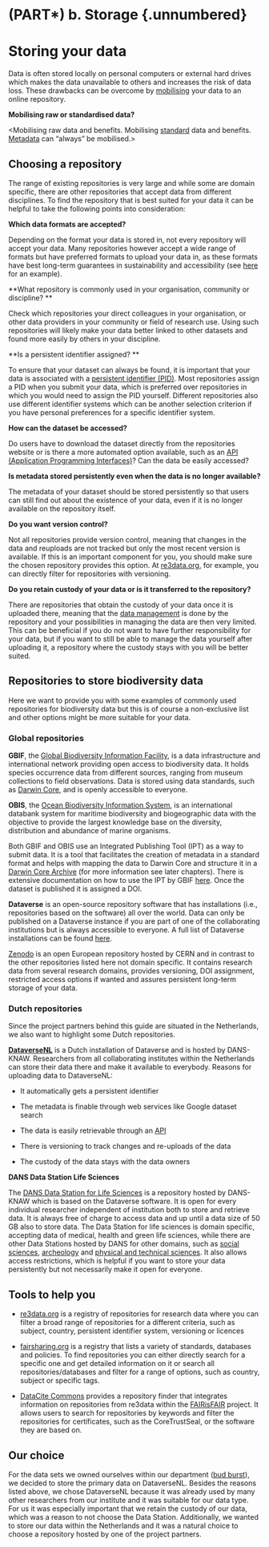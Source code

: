 # (PART\*) b. Storage {.unnumbered}

# Storing your data
Data is often stored locally on personal computers or external hard drives which makes the data unavailable to others and increases the risk of data loss. These drawbacks can be overcome by [mobilising](#mobilisation) your data to an online repository. 

**Mobilising raw or standardised data?**

<Mobilising raw data and benefits. Mobilising [standard](#standardise) data and benefits. [Metadata](#metadata) can “always” be mobilised.>

## Choosing a repository 
The range of existing repositories is very large and while some are domain specific, there are other repositories that accept data from different disciplines. To find the repository that is best suited for your data it can be helpful to take the following points into consideration:

**Which data formats are accepted?**

Depending on the format your data is stored in, not every repository will accept your data. Many repositories however accept a wide range of formats but have preferred formats to upload your data in, as these formats have best long-term guarantees in sustainability and accessibility (see [here](https://dans.knaw.nl/en/file-formats/) for an example).

**What repository is commonly used in your organisation, community or discipline? **

Check which repositories your direct colleagues in your organisation, or other data providers in your community or field of research use. Using such repositories will likely make your data better linked to other datasets and found more easily by others in your discipline. 

**Is a persistent identifier assigned? **

To ensure that your dataset can always be found, it is important that your data is associated with a [persistent identifier (PID)](#PID). Most repositories assign a PID when you submit your data, which is preferred over repositories in which you would need to assign the PID yourself. Different repositories also use different identifier systems which can be another selection criterion if you have personal preferences for a specific identifier system.   

**How can the dataset be accessed?**

Do users have to download the dataset directly from the repositories website or is there a more automated option available, such as an [API (Application Programming Interfaces)](#API)? Can the data be easily accessed?

**Is metadata stored persistently even when the data is no longer available?**

The metadata of your dataset should be stored persistently so that users can still find out about the existence of your data, even if it is no longer available on the repository itself. 

**Do you want version control?**

Not all repositories provide version control, meaning that changes in the data and reuploads are not tracked but only the most recent version is available. If this is an important component for you, you should make sure the chosen repository provides this option. At [re3data.org](http://re3data.org), for example, you can directly filter for repositories with versioning. 

**Do you retain custody of your data or is it transferred to the repository?**

There are repositories that obtain the custody of your data once it is uploaded there, meaning that the [data management](#datamanagement) is done by the repository and your possibilities in managing the data are then very limited. This can be beneficial if you do not want to have further responsibility for your data, but if you want to still be able to manage the data yourself after uploading it, a repository where the custody stays with you will be better suited. 

## Repositories to store biodiversity data
Here we want to provide you with some examples of commonly used repositories for biodiversity data but this is of course a non-exclusive list and other options might be more suitable for your data.

### Global repositories
**GBIF**, the [Global Biodiversity Information Facility](http://gbif.org), is a data infrastructure and international network providing open access to biodiversity data. It holds species occurrence data from different sources, ranging from museum collections to field observations. Data is stored using data standards, such as [Darwin Core](#DwC), and is openly accessible to everyone. 

**OBIS**, the [Ocean Biodiversity Information System](https://obis.org/), is an international databank system for maritime biodiversity and biogeographic data with the objective to provide the largest knowledge base on the diversity, distribution and abundance of marine organisms. 

Both GBIF and OBIS use an Integrated Publishing Tool (IPT) as a way to submit data. It is a tool that facilitates the creation of metadata in a standard format and helps with mapping the data to Darwin Core and structure it in a [Darwin Core Archive](#DwC-A) (for more information see later chapters). There is extensive documentation on how to use the IPT by GBIF [here](https://ipt.gbif.org/manual/en/ipt/latest/dwca-guide). Once the dataset is published it is assigned a DOI.

**Dataverse** is an open-source repository software that has installations (i.e., repositories based on the software) all over the world. Data can only be published on a Dataverse instance if you are part of one of the collaborating institutions but is always accessible to everyone. A full list of Dataverse installations can be found [here](https://dataverse.org/installations).

[Zenodo](https://zenodo.org/) is an open European repository hosted by CERN and in contrast to the other repositories listed here not domain specific. It contains research data from several research domains, provides versioning, DOI assignment, restricted access options if wanted and assures persistent long-term storage of your data. 

### Dutch repositories
Since the project partners behind this guide are situated in the Netherlands, we also want to highlight some Dutch repositories. 

**[DataverseNL](https://dataverse.nl/)** is a Dutch installation of Dataverse and is hosted by DANS-KNAW. Researchers from all collaborating institutes within the Netherlands can store their data there and make it available to everybody. Reasons for uploading data to DataverseNL:

- It automatically gets a persistent identifier

- The metadata is finable through web services like Google dataset search

- The data is easily retrievable through an [API](#API) 

- There is versioning to track changes and re-uploads of the data

- The custody of the data stays with the data owners

**DANS Data Station Life Sciences**

The [DANS Data Station for Life Sciences](https://dans.knaw.nl/en/life-sciences/) is a repository hosted by DANS-KNAW which is based on the Dataverse software. It is open for every individual researcher independent of institution both to store and retrieve data. It is always free of charge to access data and up until a data size of 50 GB also to store data. The Data Station for life sciences is domain specific, accepting data of medical, health and green life sciences, while there are other Data Stations hosted by DANS for other domains, such as [social sciences](https://dans.knaw.nl/en/social-sciences-and-humanities/), [archeology](https://dans.knaw.nl/en/archaeology/) and [physical and technical sciences](https://dans.knaw.nl/en/physical-and-technical-sciences/). It also allows access restrictions, which is helpful if you want to store your data persistently but not necessarily make it open for everyone. 

## Tools to help you 

- [re3data.org](http://re3data.org) is a registry of repositories for research data where you can filter a broad range of repositories for a different criteria, such as subject, country, persistent identifier system, versioning or licences

- [fairsharing.org](http://fairsharing.org) is a registry that lists a variety of standards, databases and policies. To find repositories you can either directly search for a specific one and get detailed information on it or search all repositories/databases and filter for a range of options, such as country, subject or specific tags. 

- [DataCite Commons](https://commons.datacite.org/) provides a repository finder that integrates information on repositories from re3data within the [FAIRisFAIR](https://www.fairsfair.eu/) project. It allows users to search for repositories by keywords and filter the repositories for certificates, such as the CoreTrustSeal, or the software they are based on. 

## Our choice
For the data sets we owned ourselves within our department ([bud burst](#budburst)), we decided to store the primary data on DataverseNL. Besides the reasons listed above, we chose DataverseNL because it was already used by many other researchers from our institute and it was suitable for our data type. For us it was especially important that we retain the custody of our data, which was a reason to not choose the Data Station. Additionally, we wanted to store our data within the Netherlands and it was a natural choice to choose a repository hosted by one of the project partners. 
